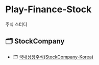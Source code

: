 # Play-Finance-Stock
주식 스터디

## :card_index_dividers: StockCompany
- :card_index_dividers: [국내상장주식(StockCompany-Korea)](/StockCompany-Korea/README.md)
